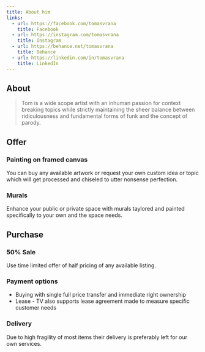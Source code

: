 ```yaml
---
title: About him
links:
  - url: https://facebook.com/tomasvrana
    title: Facebook
  - url: https://instagram.com/tomasvrana
    title: Instagram
  - url: https://behance.net/tomasvrana
    title: Behance
  - url: https://linkedin.com/in/tomasvrana
    title: LinkedIn
---
```

## About
> Tom is a wide scope artist with an inhuman passion for context breaking topics while strictly maintaining the sheer balance between ridiculousness and fundamental forms of funk and the concept of parody.   

## Offer

### Painting on framed canvas
You can buy any available artwork or request your own custom idea or topic which will get processed and chiseled to utter nonsense perfection.

### Murals
Enhance your public or private space with murals taylored and painted specifically to your own and the space needs. 

## Purchase

### 50% Sale
Use time limited offer of half pricing of any available listing.

### Payment options
- Buying with single full price transfer and immediate right ownership
- Lease - TV also supports lease agreement made to measure specific customer needs 

### Delivery

Due to high fragility of most items their delivery is preferably left for our own services. 